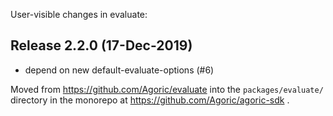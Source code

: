 User-visible changes in evaluate:

## Release 2.2.0 (17-Dec-2019)

* depend on new default-evaluate-options (#6)

Moved from https://github.com/Agoric/evaluate into the `packages/evaluate/`
directory in the monorepo at https://github.com/Agoric/agoric-sdk .

